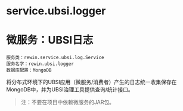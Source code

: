 # service.ubsi.logger
微服务：UBSI日志
===
```
服务类：rewin.service.ubsi.log.Service
服务名字：rewin.ubsi.logger
数据库配置：MongoDB
```
将分布式环境下的UBSI应用（微服务/消费者）产生的日志统一收集保存在MongoDB中，并为UBSI治理工具提供查询/统计接口。
> 注：不要在项目中依赖微服务的JAR包。